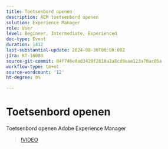 ```yaml
---
title: Toetsenbord openen
description: AEM toetsenbord openen
solution: Experience Manager
role: User
level: Beginner, Intermediate, Experienced
doc-type: Event
duration: 1412
last-substantial-update: 2024-08-30T00:00:00Z
jira: KT-16088
source-git-commit: 04f746e0ad3429f2810a2a8cd9eae123a70ac05a
workflow-type: tm+mt
source-wordcount: '12'
ht-degree: 0%

---
```



# Toetsenbord openen

Toetsenbord openen Adobe Experience Manager

>[!VIDEO](https://video.tv.adobe.com/v/3433161/?learn=on)
